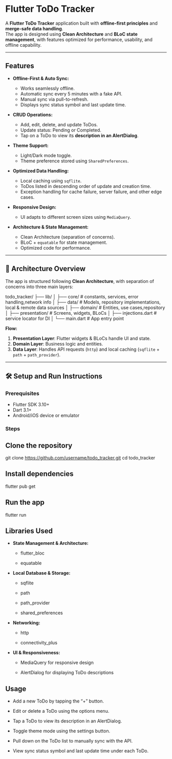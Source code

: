 # Flutter ToDo Tracker

A **Flutter ToDo Tracker** application built with **offline-first principles** and **merge-safe data
handling**.  
The app is designed using **Clean Architecture** and **BLoC state management**, with features
optimized for performance, usability, and offline capability.

---

## Features

- **Offline-First & Auto Sync:**
    - Works seamlessly offline.
    - Automatic sync every 5 minutes with a fake API.
    - Manual sync via pull-to-refresh.
    - Displays sync status symbol and last update time.

- **CRUD Operations:**
    - Add, edit, delete, and update ToDos.
    - Update status: Pending or Completed.
    - Tap on a ToDo to view its **description in an AlertDialog**.

- **Theme Support:**
    - Light/Dark mode toggle.
    - Theme preference stored using `SharedPreferences`.

- **Optimized Data Handling:**
    - Local caching using `sqflite`.
    - ToDos listed in descending order of update and creation time.
    - Exception handling for cache failure, server failure, and other edge cases.

- **Responsive Design:**
    - UI adapts to different screen sizes using `MediaQuery`.

- **Architecture & State Management:**
    - Clean Architecture (separation of concerns).
    - BLoC + `equatable` for state management.
    - Optimized code for performance.

---

## 📂 Architecture Overview

The app is structured following **Clean Architecture**, with separation of concerns into three main
layers:

todo_tracker/
├── lib/
│ ├── core/ # constants, services, error handling,network info
│ ├── data/ # Models, repository implementations, local & remote data sources
│ ├── domain/ # Entities, use cases,repository
│ ├── presentation/ # Screens, widgets, BLoCs
│ ├── injections.dart # service locator for DI
│ └── main.dart # App entry point

**Flow:**

1. **Presentation Layer**: Flutter widgets & BLoCs handle UI and state.
2. **Domain Layer**: Business logic and entities.
3. **Data Layer**: Handles API requests (`http`) and local
   caching (`sqflite` + `path` + `path_provider`).

---

## 🛠️ Setup and Run Instructions

### Prerequisites

- Flutter SDK 3.10+
- Dart 3.1+
- Android/iOS device or emulator

### Steps

## Clone the repository

git clone https://github.com/username/todo_tracker.git
cd todo_tracker

## Install dependencies

flutter pub get

## Run the app

flutter run

## Libraries Used

- **State Management & Architecture:**

  - flutter_bloc
  
  - equatable

- **Local Database & Storage:**

  - sqflite

  - path

  - path_provider

  - shared_preferences

- **Networking:**

  - http

  - connectivity_plus

- **UI & Responsiveness:**

  - MediaQuery for responsive design

  - AlertDialog for displaying ToDo descriptions

## Usage

- Add a new ToDo by tapping the “+” button.

- Edit or delete a ToDo using the options menu.

- Tap a ToDo to view its description in an AlertDialog.

- Toggle theme mode using the settings button.

- Pull down on the ToDo list to manually sync with the API.

- View sync status symbol and last update time under each ToDo.

